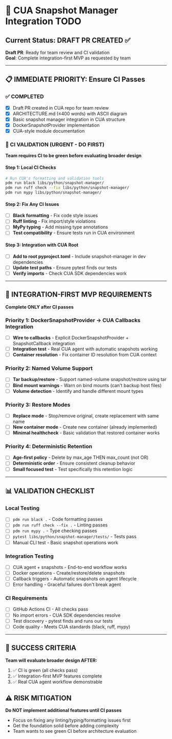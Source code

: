 # 🎯 CUA Snapshot Manager Integration TODO

## Current Status: DRAFT PR CREATED ✅
**Draft PR**: Ready for team review and CI validation  
**Goal**: Complete integration-first MVP as requested by team

---

## 📋 IMMEDIATE PRIORITY: Ensure CI Passes

### ✅ COMPLETED
- [x] Draft PR created in CUA repo for team review
- [x] ARCHITECTURE.md (≤400 words) with ASCII diagram
- [x] Basic snapshot manager integration in CUA structure
- [x] DockerSnapshotProvider implementation 
- [x] CUA-style module documentation

### 🔧 CI VALIDATION (URGENT - DO FIRST)
**Team requires CI to be green before evaluating broader design**

#### Step 1: Local CI Checks
```bash
# Run CUA's formatting and validation tools
pdm run black libs/python/snapshot-manager/
pdm run ruff check --fix libs/python/snapshot-manager/
pdm run mypy libs/python/snapshot-manager/
```

#### Step 2: Fix Any CI Issues
- [ ] **Black formatting** - Fix code style issues
- [ ] **Ruff linting** - Fix import/style violations  
- [ ] **MyPy typing** - Add missing type annotations
- [ ] **Test compatibility** - Ensure tests run in CUA environment

#### Step 3: Integration with CUA Root
- [ ] **Add to root pyproject.toml** - Include snapshot-manager in dev dependencies
- [ ] **Update test paths** - Ensure pytest finds our tests
- [ ] **Verify imports** - Check CUA SDK dependencies work

---

## 🚀 INTEGRATION-FIRST MVP REQUIREMENTS
**Complete ONLY after CI passes**

### Priority 1: DockerSnapshotProvider → CUA Callbacks Integration
- [ ] **Wire to callbacks** - Explicit DockerSnapshotProvider + SnapshotCallback integration
- [ ] **Integration test** - Real CUA agent with automatic snapshots working
- [ ] **Container resolution** - Fix container ID resolution from CUA context

### Priority 2: Named Volume Support  
- [ ] **Tar backup/restore** - Support named-volume snapshot/restore using tar
- [ ] **Bind mount warnings** - Warn on bind mounts (can't backup host files)
- [ ] **Volume detection** - Identify and handle different mount types

### Priority 3: Restore Modes
- [ ] **Replace mode** - Stop/remove original, create replacement with same name  
- [ ] **New container mode** - Create new container (already implemented)
- [ ] **Minimal healthcheck** - Basic validation that restored container works

### Priority 4: Deterministic Retention
- [ ] **Age-first policy** - Delete by max_age THEN max_count (not OR)
- [ ] **Deterministic order** - Ensure consistent cleanup behavior
- [ ] **Small focused test** - Test specifically this retention logic

---

## 📊 VALIDATION CHECKLIST

### Local Testing
- [ ] `pdm run black .` - Code formatting passes
- [ ] `pdm run ruff check --fix .` - Linting passes  
- [ ] `pdm run mypy .` - Type checking passes
- [ ] `pytest libs/python/snapshot-manager/tests/` - Tests pass
- [ ] Manual CLI test - Basic snapshot operations work

### Integration Testing  
- [ ] CUA agent + snapshots - End-to-end workflow works
- [ ] Docker operations - Create/restore/delete snapshots  
- [ ] Callback triggers - Automatic snapshots on agent lifecycle
- [ ] Error handling - Graceful failures don't break agent

### CI Requirements
- [ ] GitHub Actions CI - All checks pass
- [ ] No import errors - CUA SDK dependencies resolve
- [ ] Test discovery - pytest finds and runs our tests
- [ ] Code quality - Meets CUA standards (black, ruff, mypy)

---

## 🎯 SUCCESS CRITERIA
**Team will evaluate broader design AFTER:**
1. ✅ CI is green (all checks pass)
2. ✅ Integration-first MVP features complete
3. ✅ Real CUA agent workflow demonstrable

## ⚠️ RISK MITIGATION
**Do NOT implement additional features until CI passes**
- Focus on fixing any linting/typing/formatting issues first
- Get the foundation solid before adding complexity
- Team wants to see green CI before architecture evaluation
